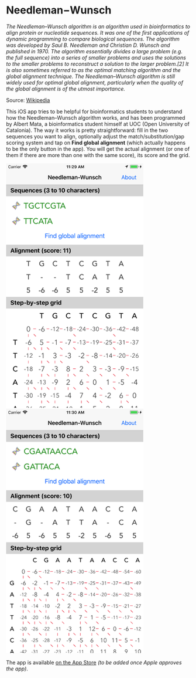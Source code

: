 # Needleman−Wunsch

_The Needleman–Wunsch algorithm is an algorithm used in bioinformatics to align protein or nucleotide sequences. It was one of the first applications of dynamic programming to compare biological sequences. The algorithm was developed by Saul B. Needleman and Christian D. Wunsch and published in 1970. The algorithm essentially divides a large problem (e.g. the full sequence) into a series of smaller problems and uses the solutions to the smaller problems to reconstruct a solution to the larger problem.[2] It is also sometimes referred to as the optimal matching algorithm and the global alignment technique. The Needleman–Wunsch algorithm is still widely used for optimal global alignment, particularly when the quality of the global alignment is of the utmost importance._

Source: [Wikipedia](https://en.wikipedia.org/wiki/Needleman–Wunsch_algorithm)

This iOS app tries to be helpful for bioinformatics students to understand how the Needleman–Wunsch algorithm works, and has been programmed by Albert Mata, a bioinformatics student himself at UOC (Open University of Catalonia). The way it works is pretty straightforward: fill in the two sequences you want to align, optionally adjust the match/substitution/gap scoring system and tap on __Find global alignment__ (which actually happens to be the only button in the app). You will get the actual alignment (or one of them if there are more than one with the same score), its score and the grid.

<img src="https://github.com/almata/NeedlemanWunsch/blob/master/Screenshots/Simulator%20Screen%20Shot%20-%20iPhone%208%20Plus%20-%202018-01-23%20at%2011.29.29.png" width="375" />&nbsp;<img src="https://github.com/almata/NeedlemanWunsch/blob/master/Screenshots/Simulator%20Screen%20Shot%20-%20iPhone%208%20Plus%20-%202018-01-23%20at%2011.30.28.png" width="375" />

The app is available [on the App Store]() _(to be added once Apple approves the app)_.